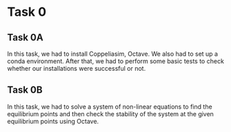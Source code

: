 # Task 0 

## Task 0A
In this task, we had to install Coppeliasim, Octave. We also had to set up a conda environment. After that, we had to perform some basic tests to check whether our installations were successful or not.

## Task 0B
In this task, we had to solve a system of non-linear equations to find the equilibrium points and then check the stability of the system at the given equilibrium points using Octave.
